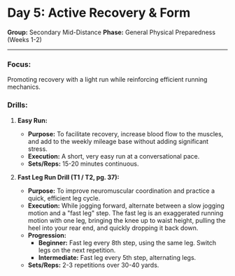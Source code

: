 # Day 5: Active Recovery & Form

**Group:** Secondary Mid-Distance
**Phase:** General Physical Preparedness (Weeks 1-2)

---

### Focus:
Promoting recovery with a light run while reinforcing efficient running mechanics.

### Drills:

1.  **Easy Run:**
    *   **Purpose:** To facilitate recovery, increase blood flow to the muscles, and add to the weekly mileage base without adding significant stress.
    *   **Execution:** A short, very easy run at a conversational pace.
    *   **Sets/Reps:** 15-20 minutes continuous.

2.  **Fast Leg Run Drill (T1 / T2, pg. 37):**
    *   **Purpose:** To improve neuromuscular coordination and practice a quick, efficient leg cycle.
    *   **Execution:** While jogging forward, alternate between a slow jogging motion and a "fast leg" step. The fast leg is an exaggerated running motion with one leg, bringing the knee up to waist height, pulling the heel into your rear end, and quickly dropping it back down.
    *   **Progression:**
        *   **Beginner:** Fast leg every 8th step, using the same leg. Switch legs on the next repetition.
        *   **Intermediate:** Fast leg every 5th step, alternating legs.
    *   **Sets/Reps:** 2-3 repetitions over 30-40 yards.

